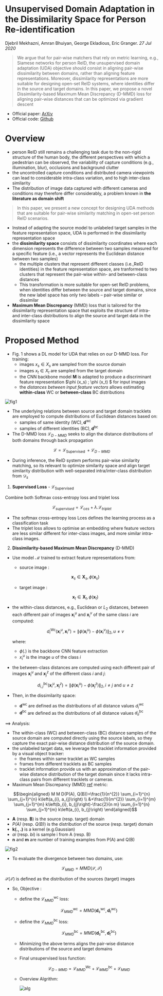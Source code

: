 # Unsupervised Domain Adaptation in the Dissimilarity Space for Person Re-identification
Djebril Mekhazni, Amran Bhuiyan, George Ekladious, Eric Granger. _27 Jul 2020_

> We argue that for pair-wise matchers that rely on metric learning, e.g., Siamese networks for person ReID, the unsupervised domain adaptation (UDA) objective should consist in aligning pair-wise dissimilarity between domains, rather than aligning feature representations. Moreover, dissimilarity representations are more suitable for designing open-set ReID systems, where identities differ in the source and target domains. In this paper, we propose a novel Dissimilarity-based Maximum Mean Discrepancy (D-MMD) loss for aligning pair-wise distances that can be optimized via gradient descent

* Official paper: [ArXiv](https://arxiv.org/abs/2007.13890)
* Official code: [Github](https://github.com/djidje/D-MMD)

# Overview
- person ReID still remains a challenging task due to the non-rigid structure of the human body, the different perspectives with which a pedestrian can be observed, the variability of capture conditions (e.g., illumination, blur), occlusions and background clutter
-  the uncontrolled capture conditions and distributed camera viewpoints can lead to considerable intra-class variation, and to high inter-class similarity
-  The distribution of image data captured with different cameras and conditions may therefore differ considerably, a problem known in **the literature as domain shift**
> In this paper, we present a new concept for designing UDA methods that are suitable for pair-wise similarity matching in open-set person ReID scenarios.

- Instead of adapting the source model to unlabeled target samples in the feature representation space, UDA is performed in the dissimilarity representation space
-  the **dissimilarity space** consists of dissimilarity coordinates where each dimension represents the difference between two samples measured for a specific feature (i.e., a vector represents the Euclidean distance between two samples)
   -   the multiple clusters that represent different classes (i.e.,ReID identities) in the feature representation space, are tranformed to two clusters that represent the pair-wise within- and between-class distances
   -   This transformation is more suitable for open-set ReID problems, when identities differ between the source and target domains, since the new label space has only two labels – pair-wise similar or dissimilar
-   **Maximum Mean Discrepancy** (MMD) loss that is tailored for the dissimilarity representation space that exploits the structure of intra- and inter-class distributions to align the source and target data in the dissimilarity space
  
# Proposed Method
- Fig. 1 shows a DL model for UDA that relies on our D-MMD loss. For training:
  -  images $x_s \in X_s$ are sampled from the source domain 
  -  images $x_t \in X_t$ are sampled from the target domain 
  -  the CNN backbone model **M** is adapted to produce a discriminant feature representation $\phi (x_s) ; \phi (x_t)  $ for input images
  -   the _distances between input feature vectors_ allows estimating **within-class** WC or **between-class** BC distributions

![fig1](../../asset/images/P_ReId/D-MMD/fig1.jpg)

- The underlying relations between source and target domain tracklets are employed to compute distributions of Euclidean distances based on:
    - samples of same identity $(\mathrm{WC}), \mathbf{d}^{\mathrm{wc}}$
    - samples of different identities $(\mathrm{BC}), \mathbf{d}^{\mathrm{bc}}$
- The D-MMD loss $\mathcal{L}_{D-M M D}$ seeks to align the distance distributions of both domains through back propagation

$$\mathcal{L}=\mathcal{L}_{\text {Supervised }}+\mathcal{L}_{D-M M D}$$

- During inference, the ReID system performs pair-wise similarity matching, so its relevant to optimize similarity space and align target similarity distribution with well-separated intra/inter-class distribution from $\mathcal{D}_{s}$

1. **Supervised Loss** - $\mathcal{L}_{\text {Supervised }}$

Combine both Softmax coss-entropy loss and triplet loss

$$\mathcal{L}_{supervised} = \mathcal{L}_{ces} + \lambda . \mathcal{L}_{triplet} $$

- The softmax cross-entropy loss Lces defines the learning process as a classification task
- The triplet loss allows to optimise an embedding where feature vectors are less similar different for inter-class images, and more similar intra-class images.

2. **Dissimilarity-based Maximum Mean Discrepancy** (D-MMD)

- Use model $\mathcal{M}$ trained to extract feature representations from:
  - source image :
  
  $$\mathbf{x}_{s} \in \mathbf{X}_{s}, \phi\left(\mathbf{x}_{s}\right)$$
  
  - target image :
  
  $$\mathbf{x}_{t} \in \mathbf{X}_{t}, \phi\left(\mathbf{x}_{t}\right)$$

- the within-class distances, e.g., Euclidean or $L_{2}$ distances, between each different pair of images $\mathbf{x}_{i}^{u} \text{ and } \mathbf{x}_{i}^{v}$ of the same class _i_ are computed:

    $$d_{i}^{\mathrm{Wc}}\left(\mathbf{x}_{i}^{u}, \mathbf{x}_{i}^{v}\right)=\left\|\phi\left(\mathbf{x}_{i}^{u}\right)-\phi\left(\mathbf{x}_{i}^{v}\right)\right\|_{2}, u \neq v$$

    where:
    - $\phi(.)$ is the backbone CNN feature extraction
    - $x_{i}^{u}$ is the image _u_ of the class _i_
-  the between-class distances are computed using each different pair of images $\mathbf{x}_{i}^{u}\text{ and }\mathbf{x}_{j}^{z}$ of the different class _i_ and _j_:
  
    $$d_{i, j}^{\mathrm{bc}}  (\mathbf{x}_i^u, \mathbf{x}_j^z) = \| \phi (\mathbf{x}_i^u )-\phi (\mathbf{x}_j^z) \|_{2}, i \neq j \text{ and } u \neq z$$

- Then, in the dissimilarity space:
  - $\mathbf{d}^{\mathrm{wc}}$  are defined as the distributions of all distance values $d_{i}^{\mathrm{wc}}$  
  - $\mathbf{d}^{\mathrm{bc}}$ are defined as the distributions of all distance values $d_{i i}^{\mathrm{bc}}$

==> Analysis:
  - The within-class (WC) and between-class (BC) distance samples of the source domain are computed directly using the source labels, so they capture the exact pair-wise distance distribution of the source domain.
  - the unlabeled target data, we leverage the tracklet information provided by a visual object tracker:
    - the frames within same tracklet as WC samples
    - frames from different tracklets as BC samples
    -  tracklet information provide us with an approximation of the pair-wise distance distribution of the target domain since it lacks intra-class pairs from different tracklets or cameras.
-  Maximum Mean Discrepancy (MMD) [ref](https://www.jmlr.org/papers/volume13/gretton12a/gretton12a.pdf) metric:
  
$$\begin{aligned}
M M D(P(A), Q(B))=\frac{1}{n^{2}} \sum_{i=1}^{n} \sum_{j=1}^{n} k\left(a_{i}, a_{j}\right) \\
&+\frac{1}{m^{2}} \sum_{i=1}^{m} \sum_{j=1}^{m} k\left(b_{i}, b_{j}\right)-\frac{2}{n m} \sum_{i=1}^{n} \sum_{j=1}^{m} k\left(a_{i}, b_{j}\right)
\end{aligned}$$

   -   **A** (resp. **B**) is the source (resp. target) domain
   -   _P(A)_ (resp. _Q(B)_) is the distribution of the source (resp. target) domain
   -   **k(., .)** is a kernel (e.g.Gaussian) 
   -   _ai_ (resp. _bi_) is sample i from A (resp. B)
   -   **n** and **m** are number of training examples from P(A) and Q(B)

![fig2](../../asset/images/P_ReId/D-MMD/f2.jpg)

- To evaluate the divergence between two domains, use:

$$\mathcal{L}_{M M D}=M M D(\mathcal{S}, \mathcal{T})$$

  $\mathcal{S}(\mathcal{T})$ is defined as the distribution of the sources (target) images
  
- So, Objective :
  - define the $\mathcal{L}_{M M D}^{\mathrm{wc}}$ loss:

       $$\mathcal{L}_{M M D}^{\mathrm{wc}}=M M D\left(\mathbf{d}_{s}^{\mathrm{wc}}, \mathbf{d}_{t}^{\mathrm{wc}}\right)$$

  - define the $\mathcal{L}_{M M D}^{\mathrm{bc}}$ loss:

       $$\mathcal{L}_{M M D}^{\mathrm{bc}}=M M D\left(\mathbf{d}_{s}^{\mathrm{bc}}, \mathbf{d}_{t}^{\mathrm{bc}}\right)$$

  - Minimizing the above terms aligns the pair-wise distance distributions of the source and target domains
  - Final unsupervised loss function:
  
    $$\mathcal{L}_{D-M M D}=\mathcal{L}_{M M D}^{\mathrm{Wc}}+\mathcal{L}_{M M D}^{\mathrm{bc}}+\mathcal{L}_{M M D}$$

  - Overview Algrithm:

    ![alg](../../asset/images/P_ReId/D-MMD/alg1.jpg)
